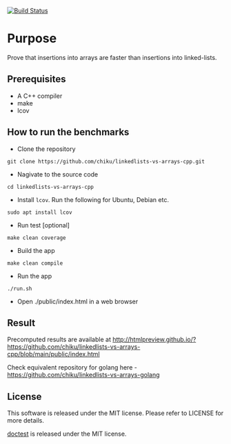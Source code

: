 [![Build Status](https://github.com/chiku/linkedlists-vs-arrays-cpp/actions/workflows/build.yml/badge.svg)](https://github.com/chiku/linkedlists-vs-arrays-cpp/actions/workflows/build.yml)

Purpose
=======

Prove that insertions into arrays are faster than insertions into linked-lists.

Prerequisites
-------------
* A C++ compiler
* make
* lcov

How to run the benchmarks
-------------------------

* Clone the repository
```
git clone https://github.com/chiku/linkedlists-vs-arrays-cpp.git
```

* Nagivate to the source code
```
cd linkedlists-vs-arrays-cpp
```

* Install `lcov`. Run the following for Ubuntu, Debian etc.
```
sudo apt install lcov
```

* Run test [optional]
```
make clean coverage
```

* Build the app
```
make clean compile
```

* Run the app
```
./run.sh
```

* Open ./public/index.html in a web browser

Result
------

Precomputed results are available at http://htmlpreview.github.io/?https://github.com/chiku/linkedlists-vs-arrays-cpp/blob/main/public/index.html


Check equivalent repository for golang here - https://github.com/chiku/linkedlists-vs-arrays-golang


License
-------
This software is released under the MIT license. Please refer to LICENSE for more details.

[doctest](https://github.com/doctest/doctest) is released under the MIT license.
